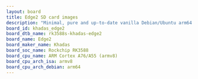 ```yaml
---
layout: board
title: Edge2 SD card images
description: "Minimal, pure and up-to-date vanilla Debian/Ubuntu arm64 SD card images for Edge2 by Khadas, SoC: Rockchip RK3588, CPU ISA: armv8"
board_id: khadas_edge2
board_dtb_name: rk3588s-khadas-edge2
board_name: Edge2
board_maker_name: Khadas
board_soc_name: Rockchip RK3588
board_cpu_name: ARM Cortex A76/A55 (armv8)
board_cpu_arch_isa: armv8
board_cpu_arch_debian: arm64
---
```

